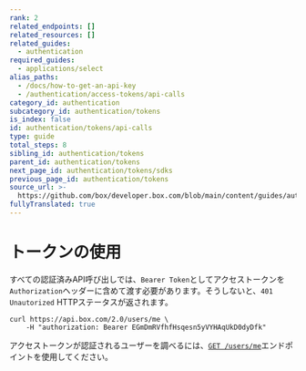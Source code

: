 ```yaml
---
rank: 2
related_endpoints: []
related_resources: []
related_guides:
  - authentication
required_guides:
  - applications/select
alias_paths:
  - /docs/how-to-get-an-api-key
  - /authentication/access-tokens/api-calls
category_id: authentication
subcategory_id: authentication/tokens
is_index: false
id: authentication/tokens/api-calls
type: guide
total_steps: 8
sibling_id: authentication/tokens
parent_id: authentication/tokens
next_page_id: authentication/tokens/sdks
previous_page_id: authentication/tokens
source_url: >-
  https://github.com/box/developer.box.com/blob/main/content/guides/authentication/tokens/api-calls.md
fullyTranslated: true
---
```

# トークンの使用

すべての認証済みAPI呼び出しでは、`Bearer Token`としてアクセストークンを`Authorization`ヘッダーに含めて渡す必要があります。そうしないと、`401 Unautorized` HTTPステータスが返されます。

```curl
curl https://api.box.com/2.0/users/me \
    -H "authorization: Bearer EGmDmRVfhfHsqesn5yVYHAqUkD0dyDfk"
```

<Message>

アクセストークンが認証されるユーザーを調べるには、[`GET /users/me`](endpoint://get-users-id)エンドポイントを使用してください。

</Message>
